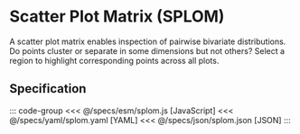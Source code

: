 <script setup>
  import Example from '../components/Example.vue';
  import { reset } from '@uwdata/vgplot';
  reset();
</script>

# Scatter Plot Matrix (SPLOM)

A scatter plot matrix enables inspection of pairwise bivariate distributions.
Do points cluster or separate in some dimensions but not others?
Select a region to highlight corresponding points across all plots.


<Example spec="/specs/yaml/splom.yaml" />

## Specification

::: code-group
<<< @/specs/esm/splom.js [JavaScript]
<<< @/specs/yaml/splom.yaml [YAML]
<<< @/specs/json/splom.json [JSON]
:::
